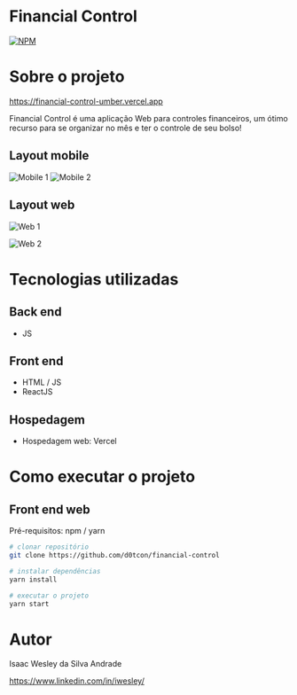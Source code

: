 # Financial Control
[![NPM](https://img.shields.io/npm/l/react)](https://github.com/d0tcon/financial-control/blob/main/LICENSE) 

# Sobre o projeto

https://financial-control-umber.vercel.app

Financial Control é uma aplicação Web para controles financeiros, um ótimo recurso para se organizar no mês e ter o controle de seu bolso!

## Layout mobile
![Mobile 1](https://github.com/d0tcon/images/blob/main/mobile%201.png) ![Mobile 2](https://github.com/d0tcon/images/blob/main/mobile%202.png)

## Layout web
![Web 1](https://github.com/d0tcon/images/blob/main/desktop%201.png)

![Web 2](https://github.com/d0tcon/images/blob/main/desktop%202.png)

# Tecnologias utilizadas
## Back end
- JS
## Front end
- HTML / JS 
- ReactJS
## Hospedagem 
- Hospedagem web: Vercel

# Como executar o projeto

## Front end web
Pré-requisitos: npm / yarn

```bash
# clonar repositório
git clone https://github.com/d0tcon/financial-control

# instalar dependências
yarn install

# executar o projeto
yarn start
```

# Autor

Isaac Wesley da Silva Andrade

https://www.linkedin.com/in/iwesley/


